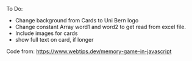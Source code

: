 To Do:
- Change background from Cards to Uni Bern logo
- Change constant Array word1 and word2 to get read from excel file.
- Include images for cards
- show full text on card, if longer




Code from: https://www.webtips.dev/memory-game-in-javascript
